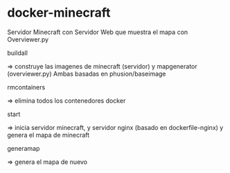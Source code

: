 docker-minecraft
================

Servidor Minecraft con Servidor Web que muestra el mapa con Overviewer.py

buildall 

=> construye las imagenes de minecraft (servidor) y mapgenerator (overviewer.py)
   Ambas basadas en phusion/baseimage


rmcontainers

=> elimina todos los contenedores docker


start

=> inicia servidor minecraft, y servidor nginx (basado en dockerfile-nginx)
   y genera el mapa de minecraft


generamap

=> genera el mapa de nuevo



